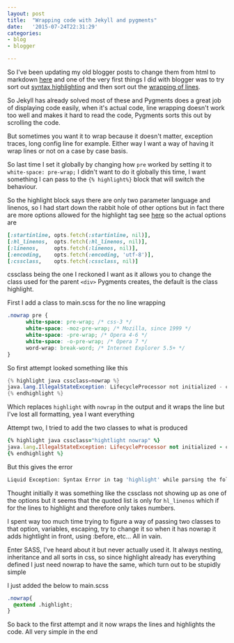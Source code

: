 ```yaml
---
layout: post
title:  "Wrapping code with Jekyll and pygments"
date:   '2015-07-24T22:31:29'
categories: 
- blog
- blogger

---
```


So I've been updating my old blogger posts to change them from html to markdown [here]() <!--post_url tidying-up-blogger-import--> and one of the very first things I did with blogger was to try sort out [syntax highlighting](../2012-05-03-so-i-decided-to-give-this-blogging) and then sort out the [wrapping of lines](../2012-05-03-get-prettify-to-behave-in-firefox).

So Jekyll has already solved most of these and Pygments does a great job of displaying code easily, when it's actual code, line wrapping doesn't work too well and makes it hard to read the code, Pygments sorts this out by scrolling the code.

But sometimes you want it to wrap because it doesn't matter, exception traces, long config line for example. Either way I want a way of having it wrap lines or not on a case by case basis.

So last time I set it globally by changing how `pre` worked by setting it to `white-space: pre-wrap;` I didn't want to do it globally this time, I want something I can pass to the `{% highlight%}` block that will switch the behaviour.
	
So the highlight block says there are only two parameter language and linenos, so I had start down the rabbit hole of other options but in fact there are more options allowed for the highlight tag see [here](https://github.com/jekyll/jekyll/blob/master/lib/jekyll/tags/highlight.rb) so the actual options are

``` ruby
[:startinline, opts.fetch(:startinline, nil)],
[:hl_linenos,  opts.fetch(:hl_linenos, nil)],
[:linenos,     opts.fetch(:linenos, nil)],
[:encoding,    opts.fetch(:encoding, 'utf-8')],
[:cssclass,    opts.fetch(:cssclass, nil)]
```

cssclass being the one I reckoned I want as it allows you to change the class used for the parent `<div>` Pygments creates, the default is the class highlight.

First I add a class to main.scss for the no line wrapping

``` css
.nowrap pre {    
      white-space: pre-wrap; /* css-3 */  
      white-space: -moz-pre-wrap; /* Mozilla, since 1999 */  
      white-space: -pre-wrap; /* Opera 4-6 */  
      white-space: -o-pre-wrap; /* Opera 7 */  
      word-wrap: break-word; /* Internet Explorer 5.5+ */  
}  
```

So first attempt looked something like this
``` java
{% highlight java cssclass=nowrap %}
java.lang.IllegalStateException: LifecycleProcessor not initialized - call 'refresh' before invoking lifecycle methods via the context   
{% endhighlight %}  
```

Which replaces `highlight` with `nowrap` in the output and it wraps the line but I've lost all formatting, yea I want everything

Attempt two, I tried to add the two classes to what is produced

``` ruby
{% highlight java cssclass="hightlight nowrap" %}
java.lang.IllegalStateException: LifecycleProcessor not initialized - call 'refresh' before invoking lifecycle methods via the context   
{% endhighlight %}
```

But this gives the error
``` bash
Liquid Exception: Syntax Error in tag 'highlight' while parsing the following markup: java cssclass="hightlight nowrap" Valid syntax: highlight <lang> [linenos] in
```

Thought initially it was something like the cssclass not showing up as one of the options but it seems that the quoted list is only for `hl_linenos` which if for the lines to highlight and therefore only takes numbers.

I spent way too much time trying to figure a way of passing two classes to that option, variables, escaping, try to change it so when it has nowrap it adds hightlight in front, using :before, etc...
All in vain.

Enter SASS, I've heard about it but never actually used it.  It always nesting, inheritance and all sorts in css, so since highlight already has everything defined I just need nowrap to have the same, which turn out to be stupidly simple

I just added the below to main.scss

``` css
.nowrap{
  @extend .highlight;
}
```

So back to the first attempt and it now wraps the lines and highlights the code.  All very simple in the end